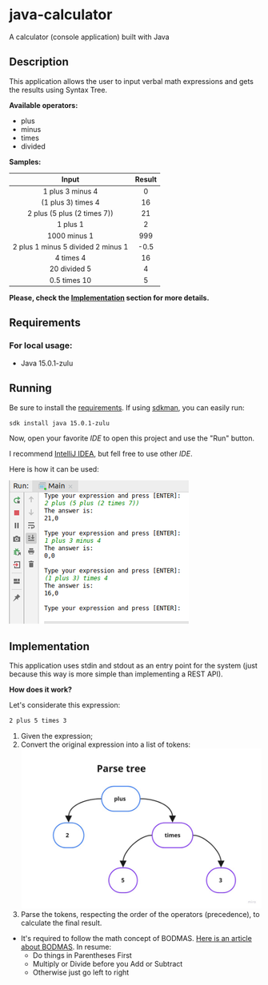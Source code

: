 # java-calculator
A calculator (console application) built with Java

## Description
This application allows the user to input verbal math expressions and gets the results using Syntax Tree.

**Available operators:**
- plus
- minus
- times
- divided

**Samples:**

|                     Input                   | Result |
|:-------------------------------------------:|:------:|
|               1 plus 3 minus 4              |   0    |
|               (1 plus 3) times 4            |   16   |
|           2 plus (5 plus (2 times 7))       |   21   |
|               1 plus 1                      |   2    |
|               1000 minus 1                  |   999  |
|          2 plus 1 minus 5 divided 2 minus 1 |  -0.5  |
|               4 times 4                     |   16   |
|               20 divided 5                  |   4    |
|               0.5 times 10                  |   5    |

**Please, check the [Implementation](#implementation) section for more details.**


## Requirements

### For local usage:

- Java 15.0.1-zulu

## Running

Be sure to install the [requirements](#requirements).
If using [sdkman](https://sdkman.io), you can easily run:
  ```bash
  sdk install java 15.0.1-zulu
  ```
Now, open your favorite _IDE_ to open this project and use the "Run" button.

I recommend [IntelliJ IDEA](https://www.jetbrains.com/idea), but fell free to use other _IDE_.


Here is how it can be used:

![Sample of how to use this app](docs/Running_on_the_console.png)

## Implementation

This application uses stdin and stdout as an entry point for the system (just because this way is more simple than implementing a REST API).

**How does it work?**

Let's considerate this expression:
```bash
2 plus 5 times 3
```

1) Given the expression;
2) Convert the original expression into a list of tokens:
![Sample of a list of tokens](docs/Parse_Tree_sample.jpg)
3) Parse the tokens, respecting the order of the operators (precedence), to calculate the final result.
- It's required to follow the math concept of BODMAS. [Here is an article about BODMAS](https://www.mathsisfun.com/operation-order-bodmas.html). In resume:
  - Do things in Parentheses First
  - Multiply or Divide before you Add or Subtract
  - Otherwise just go left to right